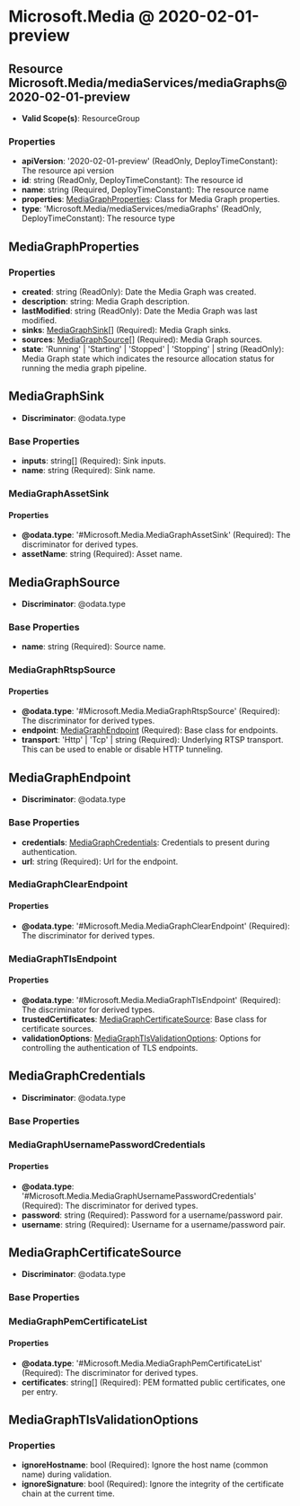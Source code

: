 # Microsoft.Media @ 2020-02-01-preview

## Resource Microsoft.Media/mediaServices/mediaGraphs@2020-02-01-preview
* **Valid Scope(s)**: ResourceGroup
### Properties
* **apiVersion**: '2020-02-01-preview' (ReadOnly, DeployTimeConstant): The resource api version
* **id**: string (ReadOnly, DeployTimeConstant): The resource id
* **name**: string (Required, DeployTimeConstant): The resource name
* **properties**: [MediaGraphProperties](#mediagraphproperties): Class for Media Graph properties.
* **type**: 'Microsoft.Media/mediaServices/mediaGraphs' (ReadOnly, DeployTimeConstant): The resource type

## MediaGraphProperties
### Properties
* **created**: string (ReadOnly): Date the Media Graph was created.
* **description**: string: Media Graph description.
* **lastModified**: string (ReadOnly): Date the Media Graph was last modified.
* **sinks**: [MediaGraphSink](#mediagraphsink)[] (Required): Media Graph sinks.
* **sources**: [MediaGraphSource](#mediagraphsource)[] (Required): Media Graph sources.
* **state**: 'Running' | 'Starting' | 'Stopped' | 'Stopping' | string (ReadOnly): Media Graph state which indicates the resource allocation status for running the media graph pipeline.

## MediaGraphSink
* **Discriminator**: @odata.type

### Base Properties
* **inputs**: string[] (Required): Sink inputs.
* **name**: string (Required): Sink name.
### MediaGraphAssetSink
#### Properties
* **@odata.type**: '#Microsoft.Media.MediaGraphAssetSink' (Required): The discriminator for derived types.
* **assetName**: string (Required): Asset name.


## MediaGraphSource
* **Discriminator**: @odata.type

### Base Properties
* **name**: string (Required): Source name.
### MediaGraphRtspSource
#### Properties
* **@odata.type**: '#Microsoft.Media.MediaGraphRtspSource' (Required): The discriminator for derived types.
* **endpoint**: [MediaGraphEndpoint](#mediagraphendpoint) (Required): Base class for endpoints.
* **transport**: 'Http' | 'Tcp' | string (Required): Underlying RTSP transport. This can be used to enable or disable HTTP tunneling.


## MediaGraphEndpoint
* **Discriminator**: @odata.type

### Base Properties
* **credentials**: [MediaGraphCredentials](#mediagraphcredentials): Credentials to present during authentication.
* **url**: string (Required): Url for the endpoint.
### MediaGraphClearEndpoint
#### Properties
* **@odata.type**: '#Microsoft.Media.MediaGraphClearEndpoint' (Required): The discriminator for derived types.

### MediaGraphTlsEndpoint
#### Properties
* **@odata.type**: '#Microsoft.Media.MediaGraphTlsEndpoint' (Required): The discriminator for derived types.
* **trustedCertificates**: [MediaGraphCertificateSource](#mediagraphcertificatesource): Base class for certificate sources.
* **validationOptions**: [MediaGraphTlsValidationOptions](#mediagraphtlsvalidationoptions): Options for controlling the authentication of TLS endpoints.


## MediaGraphCredentials
* **Discriminator**: @odata.type

### Base Properties
### MediaGraphUsernamePasswordCredentials
#### Properties
* **@odata.type**: '#Microsoft.Media.MediaGraphUsernamePasswordCredentials' (Required): The discriminator for derived types.
* **password**: string (Required): Password for a username/password pair.
* **username**: string (Required): Username for a username/password pair.


## MediaGraphCertificateSource
* **Discriminator**: @odata.type

### Base Properties
### MediaGraphPemCertificateList
#### Properties
* **@odata.type**: '#Microsoft.Media.MediaGraphPemCertificateList' (Required): The discriminator for derived types.
* **certificates**: string[] (Required): PEM formatted public certificates, one per entry.


## MediaGraphTlsValidationOptions
### Properties
* **ignoreHostname**: bool (Required): Ignore the host name (common name) during validation.
* **ignoreSignature**: bool (Required): Ignore the integrity of the certificate chain at the current time.

